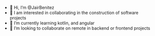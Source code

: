 - 👋 Hi, I’m @JairBenitez
- 👀 I am interested in collaborating in the construction of software projects
- 🌱 I’m currently learning kotlin, and angular
- 💞️ I’m looking to collaborate on remote in backend or frontend projects

<!---
JairBenitez/JairBenitez is a ✨ special ✨ repository because its `README.md` (this file) appears on your GitHub profile.
You can click the Preview link to take a look at your changes.
--->
